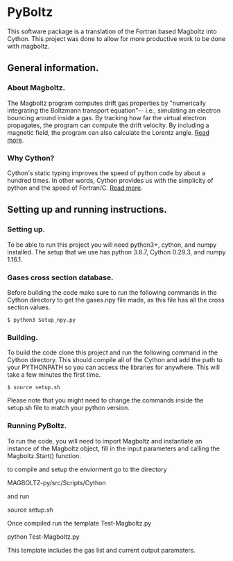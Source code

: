 # PyBoltz
This software package is a translation of the Fortran based Magboltz into Cython. This project was done to allow for more productive work to be done with magboltz.

## General information.
### About Magboltz.
The Magboltz program computes drift gas properties by "numerically integrating the Boltzmann transport equation"-- i.e., simulating an electron bouncing around inside a gas. By tracking how far the virtual electron propagates, the program can compute the drift velocity. By including a magnetic field, the program can also calculate the Lorentz angle. [Read more](http://cyclo.mit.edu/drift/www/aboutMagboltz.html).

### Why Cython?
Cython's static typing improves the speed of python code by about a hundred times. In other words, Cython provides us with the simplicity of python and the speed of Fortran/C. [Read more](https://cython.org/).

## Setting up and running instructions. 
### Setting up.
To be able to run this project you will need python3+, cython, and numpy installed. The setup that we use has python 3.6.7, Cython 0.29.3, and numpy 1.16.1. 

### Gases cross section database.
Before building the code make sure to run the following commands in the Cython directory to get the gases.npy file made, as this file has all the cross section values.
```
$ python3 Setup_npy.py
```
### Building.
To build the code clone this project and run the following command in the Cython directory. This should compile all of the Cython and add the path to your PYTHONPATH so you can access the libraries for anywhere. This will take a few minutes the first time.
```
$ source setup.sh
```
Please note that you might need to change the commands inside the setup.sh file to match your python version.

### Running PyBoltz.
To run the code, you will need to import Magboltz and instantiate an instance of the Magboltz object, fill in the input parameters and calling the Magboltz.Start() function. 


to compile and setup the enviorment go to the directory 

MAGBOLTZ-py/src/Scripts/Cython

and run 

source setup.sh


Once compiled run the template Test-Magboltz.py

python Test-Magboltz.py


This template includes the gas list and current output paramaters.
